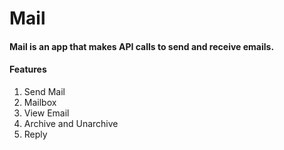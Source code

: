 # Mail
#### Mail is an app that makes API calls to send and receive emails.

#### Features

1. Send Mail
2. Mailbox
3. View Email
4. Archive and Unarchive
5. Reply